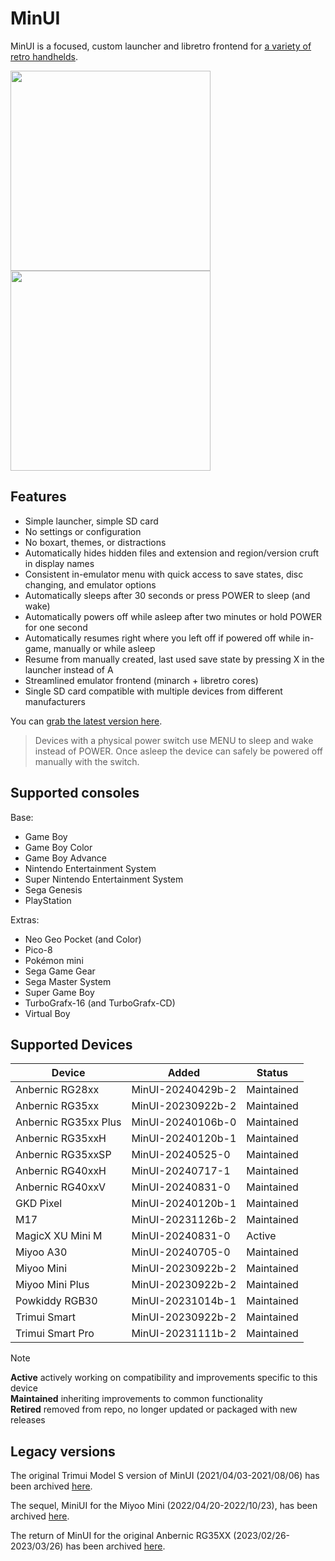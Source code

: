 # MinUI

MinUI is a focused, custom launcher and libretro frontend for [a variety of retro handhelds](#supported-devices).

<img src="github/minui-main.png" width=320 /> <img src="github/minui-menu-gbc.png" width=320 /> 

## Features

- Simple launcher, simple SD card
- No settings or configuration
- No boxart, themes, or distractions
- Automatically hides hidden files
  and extension and region/version 
  cruft in display names
- Consistent in-emulator menu with
  quick access to save states, disc
  changing, and emulator options
- Automatically sleeps after 30 seconds 
  or press POWER to sleep (and wake)
- Automatically powers off while asleep
  after two minutes or hold POWER for
  one second
- Automatically resumes right where
  you left off if powered off while
  in-game, manually or while asleep
- Resume from manually created, last 
  used save state by pressing X in 
  the launcher instead of A
- Streamlined emulator frontend 
  (minarch + libretro cores)
- Single SD card compatible with
  multiple devices from different
  manufacturers

You can [grab the latest version here](https://github.com/shauninman/MinUI/releases).

> Devices with a physical power switch
> use MENU to sleep and wake instead of
> POWER. Once asleep the device can safely
> be powered off manually with the switch.

## Supported consoles

Base:

- Game Boy
- Game Boy Color
- Game Boy Advance
- Nintendo Entertainment System
- Super Nintendo Entertainment System
- Sega Genesis
- PlayStation

Extras:

- Neo Geo Pocket (and Color)
- Pico-8
- Pokémon mini
- Sega Game Gear
- Sega Master System
- Super Game Boy
- TurboGrafx-16 (and TurboGrafx-CD)
- Virtual Boy

## Supported Devices

| Device | Added | Status |
| -- | -- | -- |
| Anbernic RG28xx | MinUI-20240429b-2 | Maintained |
| Anbernic RG35xx | MinUI-20230922b-2 | Maintained |
| Anbernic RG35xx Plus | MinUI-20240106b-0 | Maintained |
| Anbernic RG35xxH | MinUI-20240120b-1 | Maintained |
| Anbernic RG35xxSP | MinUI-20240525-0 | Maintained |
| Anbernic RG40xxH | MinUI-20240717-1 | Maintained |
| Anbernic RG40xxV | MinUI-20240831-0 | Maintained | 
| GKD Pixel | MinUI-20240120b-1 | Maintained |
| M17 | MinUI-20231126b-2 | Maintained |
| MagicX XU Mini M | MinUI-20240831-0 | Active | 
| Miyoo A30 | MinUI-20240705-0 | Maintained |
| Miyoo Mini | MinUI-20230922b-2 | Maintained |
| Miyoo Mini Plus | MinUI-20230922b-2 | Maintained |
| Powkiddy RGB30 | MinUI-20231014b-1 | Maintained |
| Trimui Smart | MinUI-20230922b-2 | Maintained |
| Trimui Smart Pro | MinUI-20231111b-2 | Maintained |

> [!NOTE]
> **Active** actively working on compatibility and improvements specific to this device  
> **Maintained** inheriting improvements to common functionality  
> **Retired** removed from repo, no longer updated or packaged with new releases  

## Legacy versions

The original Trimui Model S version of MinUI (2021/04/03-2021/08/06) has been archived [here](https://github.com/shauninman/MinUI-Legacy-Trimui-Model-S).

The sequel, MiniUI for the Miyoo Mini (2022/04/20-2022/10/23), has been archived [here](https://github.com/shauninman/MiniUI-Legacy-Miyoo-Mini).

The return of MinUI for the original Anbernic RG35XX (2023/02/26-2023/03/26) has been archived [here](https://github.com/shauninman/MinUI-Legacy-RG35XX).